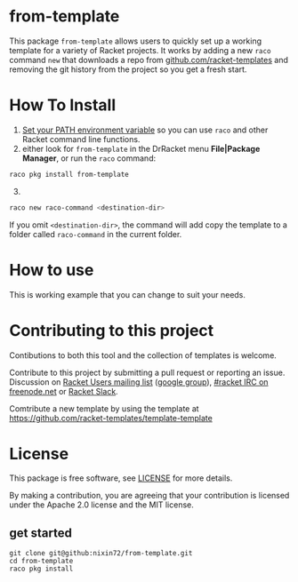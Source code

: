# from-template 

This package `from-template` allows users to quickly set up a working template for a variety of Racket projects.
It works by adding a new `raco` command `new` that downloads a repo from 
[github.com/racket-templates](https://github.com/racket-templates) and removing the git history 
from the project so you get a fresh start.

# How To Install

1. [Set your PATH environment variable](https://github.com/racket/racket/wiki/Set-your-PATH-environment-variable) 
so you can use `raco` and other Racket command line functions.
2. either look for `from-template` in the DrRacket menu **File|Package Manager**, or run the `raco` command:
```bash
raco pkg install from-template
```
3. 
```bash
raco new raco-command <destination-dir>
```
If you omit `<destination-dir>`, the command will add copy the template to a folder called `raco-command` in the current folder.

# How to use

This is working example that you can change to suit your needs.


# Contributing to this project

Contibutions to both this tool and the collection of templates is welcome.

Contribute to this project by submitting a pull request or reporting an issue. Discussion on [Racket Users mailing list](https://groups.google.com/forum/#!forum/racket-users/join) ([google group](https://groups.google.com/forum/#!forum/racket-users)),
[#racket IRC on freenode.net](https://botbot.me/freenode/racket/) or [Racket Slack](https://racket-slack.herokuapp.com/).

Comtribute a new template by using the template at https://github.com/racket-templates/template-template 

# License

This package is free software, see [LICENSE](https://github.com/nixin72/from-template/blob/master/LICENSE) for more details.

By making a contribution, you are agreeing that your contribution is licensed under the Apache 2.0 license and the MIT license.

## get started

```
git clone git@github:nixin72/from-template.git
cd from-template 
raco pkg install 
```
